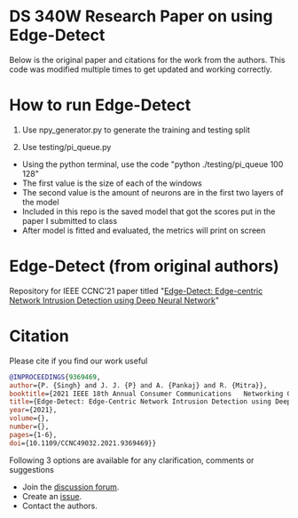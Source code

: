 # DS 340W Research Paper on using Edge-Detect
Below is the original paper and citations for the work from the authors.
This code was modified multiple times to get updated and working correctly.

# How to run Edge-Detect
1) Use npy_generator.py to generate the training and testing split

2) Use testing/pi_queue.py 
  - Using the python terminal, use the code "python ./testing/pi_queue 100 128"
  - The first value is the size of each of the windows
  - The second value is the amount of neurons are in the first two layers of the model
  - Included in this repo is the saved model that got the scores put in the paper I submitted to class
  - After model is fitted and evaluated, the metrics will print on screen


# Edge-Detect (from original authors)
Repository for IEEE CCNC'21 paper titled "[Edge-Detect: Edge-centric Network Intrusion Detection using Deep Neural
Network](https://edas.info/showManuscript.php?type=stamped-e&m=1570662712&ext=pdf&title=PDF+file)"
# Citation
Please cite if you find our work useful

```bibtex
@INPROCEEDINGS{9369469,  
author={P. {Singh} and J. J. {P} and A. {Pankaj} and R. {Mitra}},  
booktitle={2021 IEEE 18th Annual Consumer Communications   Networking Conference (CCNC)},   
title={Edge-Detect: Edge-Centric Network Intrusion Detection using Deep Neural Network},   
year={2021},  
volume={},  
number={},  
pages={1-6},  
doi={10.1109/CCNC49032.2021.9369469}}
```

Following 3 options are available for any clarification, comments or suggestions
- Join the [discussion forum](https://github.com/racsa-lab/Edge-Detect/discussions).
- Create an [issue](https://github.com/racsa-lab/Edge-Detect/issues).
- Contact the authors.
